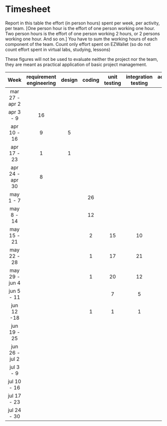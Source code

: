 # Timesheet

Report in this table the effort (in person hours) spent per week, per activity, per team.
[One person hour is the effort of one person working one hour.
Two person hours is the effort of one person working 2 hours, or 2 persons working one hour. And so on.]
You have to sum the working hours of each component of the team.
Count only effort spent on EZWallet (so do not count effort spent in virtual labs, studying, lessons)

These figures will not be used to evaluate neither the project nor the team, they are meant as practical application of basic project management.

|      Week       | requirement engineering | design | coding | unit testing | integration testing | acceptance testing | management | git maven |
| :-------------: | :---------------------: | :----: | :----: | :----------: | :-----------------: | :----------------: | :--------: | :-------: |
| mar 27 - apr 2  |                         |        |        |              |                     |                    |            |           |
|    apr 3 - 9    |           16            |        |        |              |                     |                    |     1      |           |
|   apr 10 - 16   |            9            |   5    |        |              |                     |                    |            |           |
|   apr 17 - 23   |            1            |   1    |        |              |                     |                    |            |           |
| apr 24 - apr 30 |            8            |        |        |              |                     |                    |            |           |
|    may 1 - 7    |                         |        |   26   |              |                     |                    |     1      |           |
|   may 8 - 14    |                         |        |   12   |              |                     |                    |            |           |
|   may 15 - 21   |                         |        |   2    |      15      |         10          |         6          |            |           |
|   may 22 - 28   |                         |        |   1    |      17      |         21          |         14         |     1      |           |
| may 29 - jun 4  |                         |        |   1    |      20      |         12          |         3          |            |           |
|   jun 5 - 11    |                         |        |        |      7       |          5          |         2          |            |           |
|   jun 12 -18    |                         |        |   1    |      1       |          1          |         1          |            |           |
|   jun 19 - 25   |                         |        |        |              |                     |                    |            |           |
| jun 26 - jul 2  |                         |        |        |              |                     |                    |            |           |
|    jul 3 - 9    |                         |        |        |              |                     |                    |            |           |
|   jul 10 - 16   |                         |        |        |              |                     |                    |            |           |
|   jul 17 - 23   |                         |        |        |              |                     |                    |            |           |
|   jul 24 - 30   |                         |        |        |              |                     |                    |            |           |
